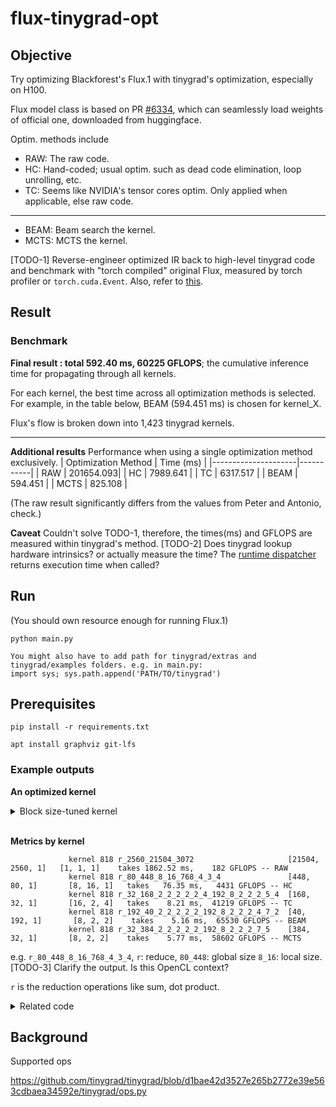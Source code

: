 # flux-tinygrad-opt

## Objective
Try optimizing Blackforest's Flux.1 with tinygrad's optimization, especially on H100.

Flux model class is based on PR [#6334](https://github.com/tinygrad/tinygrad/pull/6334), which can seamlessly load weights of official one, downloaded from huggingface.

Optim. methods include 
* RAW: The raw code.
* HC: Hand-coded; usual optim. such as dead code elimination, loop unrolling, etc. 
* TC: Seems like NVIDIA's tensor cores optim. Only applied when applicable, else raw code.
---
* BEAM: Beam search the kernel.
* MCTS: MCTS the kernel.

[TODO-1] Reverse-engineer optimized IR back to high-level tinygrad code and benchmark with "torch compiled" original Flux, measured by torch profiler or `torch.cuda.Event`.
Also, refer to [this](https://github.com/tinygrad/tinygrad/blob/master/docs/abstractions2.py).

## Result
### Benchmark
**Final result : total 592.40 ms,  60225 GFLOPS**; the cumulative inference time for propagating through all kernels.

For each kernel, the best time across all optimization methods is selected. For example, in the table below, BEAM (594.451 ms) is chosen for kernel_X.

Flux's flow is broken down into 1,423 tinygrad kernels.

---

**Additional results** Performance when using a single optimization method exclusively.
| Optimization Method | Time (ms) |
|---------------------|-----------|
| RAW                 | 201654.093|
| HC                  | 7989.641  |
| TC                  | 6317.517  |
| BEAM                | 594.451   |
| MCTS                | 825.108   |

(The raw result significantly differs from the values from Peter and Antonio, check.)


**Caveat**
Couldn't solve TODO-1, therefore, the times(ms) and GFLOPS are measured within tinygrad's method.
[TODO-2] Does tinygrad lookup hardware intrinsics? or actually measure the time? The [runtime dispatcher](https://github.com/tinygrad/tinygrad/blob/4fc5a34fe794036d929217df9939acf9337ae46d/tinygrad/engine/realize.py#L85) returns execution time when called?


## Run
(You should own resource enough for running Flux.1)
```
python main.py

You might also have to add path for tinygrad/extras and tinygrad/examples folders. e.g. in main.py:
import sys; sys.path.append('PATH/TO/tinygrad')
```

## Prerequisites
```
pip install -r requirements.txt
```
```
apt install graphviz git-lfs
```

### Example outputs

**An optimized kernel**
<details>
<summary>Block size-tuned kernel</summary>

```
#define INFINITY (__int_as_float(0x7f800000))
#define NAN (__int_as_float(0x7fffffff))
extern "C" __global__ void __launch_bounds__(64) r_2048_4_16_16(float* data0, const float* data1) {
  __shared__ float temp1[64];
  int gidx0 = blockIdx.x; /* 2048 */
  int lidx0 = threadIdx.x; /* 4 */
  int lidx1 = threadIdx.y; /* 16 */
  int alu0 = (lidx0*16);
  float acc0 = 0.0f;
  for (int ridx0 = 0; ridx0 < 16; ridx0++) {
    float val0 = data1[(gidx0*1024)+(lidx0*256)+lidx1+(ridx0*16)];
    acc0 = (acc0+val0);
  }
  temp1[alu0+lidx1] = acc0;
  __syncthreads();
  if (((bool)(lidx1)!=1)) {
    float acc1 = 0.0f;
    for (int ridx1 = 0; ridx1 < 16; ridx1++) {
      float val1 = temp1[alu0+ridx1];
      acc1 = (acc1+val1);
    }
    data0[(gidx0*4)+lidx0] = acc1;
  }
}

#define INFINITY (__int_as_float(0x7f800000))
#define NAN (__int_as_float(0x7fffffff))
extern "C" __global__ void __launch_bounds__(128) r_16_256_2_64_4(float* data0, const float* data1, const float* data2) {
  __shared__ float temp1[128];
  int gidx0 = blockIdx.x; /* 256 */
  int gidx1 = blockIdx.y; /* 16 */
  int lidx0 = threadIdx.x; /* 2 */
  int lidx1 = threadIdx.y; /* 64 */
  int alu0 = (lidx0*64);
  float val0 = data2[(gidx1*2)+lidx0];
  float acc0 = 0.0f;
  for (int ridx0 = 0; ridx0 < 4; ridx0++) {
    float val1 = data1[(gidx1*131072)+(gidx0*256)+(lidx0*65536)+(lidx1*4)+ridx0];
    float alu1 = (val1+(val0*(-1.0f)));
    acc0 = (acc0+(alu1*alu1));
  }
  temp1[alu0+lidx1] = acc0;
  __syncthreads();
  if (((bool)(lidx1)!=1)) {
    float acc1 = 0.0f;
    for (int ridx1 = 0; ridx1 < 64; ridx1++) {
      float val2 = temp1[alu0+ridx1];
      acc1 = (acc1+val2);
    }
    data0[(gidx1*512)+gidx0+(lidx0*256)] = acc1;
  }
}
```
</details>

<br>

**Metrics by kernel**

                 kernel 818 r_2560_21504_3072                     [21504, 2560, 1]   [1, 1, 1]    takes 1862.52 ms,    182 GFLOPS -- RAW                                                                                                    
                 kernel 818 r_80_448_8_16_768_4_3_4               [448, 80, 1]       [8, 16, 1]   takes   76.35 ms,   4431 GFLOPS -- HC                                                                                                     
                 kernel 818 r_32_168_2_2_2_2_2_4_192_8_2_2_2_5_4  [168, 32, 1]       [16, 2, 4]   takes    8.21 ms,  41219 GFLOPS -- TC                                                                                                     
                 kernel 818 r_192_40_2_2_2_2_2_192_8_2_2_2_4_7_2  [40, 192, 1]       [8, 2, 2]    takes    5.16 ms,  65530 GFLOPS -- BEAM                                                                                                   
                 kernel 818 r_32_384_2_2_2_2_2_192_8_2_2_2_7_5    [384, 32, 1]       [8, 2, 2]    takes    5.77 ms,  58602 GFLOPS -- MCTS 
e.g. `r_80_448_8_16_768_4_3_4`, `r`: reduce, `80_448`: global size `8_16`: local size. [TODO-3] Clarify the output. Is this OpenCL context? 

`r` is the reduction operations like sum, dot product.

<details>
<summary>Related code</summary>

```python
@functools.cached_property
def name(self) -> str:
  # kernel name (before late upcast)
  name = ("r" if self.reduceop else ("C" if all(x.op in BUFFER_UOPS for x in self.ast.parents) else "E")) + \
               (f"{len(self.ast.src)}_" if len(self.ast.src) > 1 else "_") + \
               colored('_', 'BLACK').join([colored(str(x), c) for x,c in zip(self.full_shape, self.colors())])

  # name the function something unique
  Kernel.kernel_cnt[(function_name := to_function_name(name))] += 1
  suffix = f"{'n'+str(Kernel.kernel_cnt[function_name]-1)}" if Kernel.kernel_cnt[function_name] > 1 else ""
return name+colored(suffix, 'BLACK')
```
```python
print(f"                 kernel {i:2d} {lin.name+' '*(37-ansilen(lin.name))} {str(prg.global_size):18s} {str(prg.local_size):12s} takes {tm*1000:7.2f} ms, {gflops:6.0f} GFLOPS -- {colored(nm, 'green') if lin is sorted_choices[0][2] else nm}")
```
```python
 @property
  def global_dims(self) -> int: return self.first_reduce-self.local_dims

  # there's eight chunks of the shape
  # blue   -- global dims
  # cyan   -- local dims (warp ones first)
  #  *** self.first_reduce
  # green  -- reduce-local dims
  # white  -- reduce-late upcasted dim (self.upcast_in_mid_reduce_axes)
  # red    -- reduce loops
  #  *** self.upcasted
  # purple -- reduce upcasted
  # yellow -- normal upcasted dimensions
  def colors(self) -> List[str]:
    # first non local non reduce dims are global (blue)
    colors = ["blue"] * self.global_dims if not self.dont_use_locals else ["BLUE"] * self.global_dims
    # after global are local_dims; warp ones used in tensor cores must be closest to first_reduce (cyan)
    colors += ["cyan"] * self.local_dims
    # between first_reduce and first_reduce + group_for_reduces, they are either upcast mid reduce (white), or late upcasted (green)
    colors += ["white" if i in self.upcast_in_mid_reduce_axes else "green" for i in range(self.first_reduce, self.first_reduce + self.group_for_reduces)]  # noqa: E501
    # between first_reduce + group_for_reduces and upcasted, they are reduce (red)
    colors += ["red"] * (self.first_upcast - (self.first_reduce + self.group_for_reduces))
    # upcasted dimensions are reduce (magenta) or normal (yellow)
    colors += ["magenta" if self.full_shape[i] != self.sts[0].shape[i] else "yellow" for i in range(self.first_upcast, self.shape_len)]
    assert len(colors) == self.shape_len, "colors size mismatch"
    return colors
```
</details>

## Background

Supported ops

https://github.com/tinygrad/tinygrad/blob/d1bae42d3527e265b2772e39e563cdbaea34592e/tinygrad/ops.py
